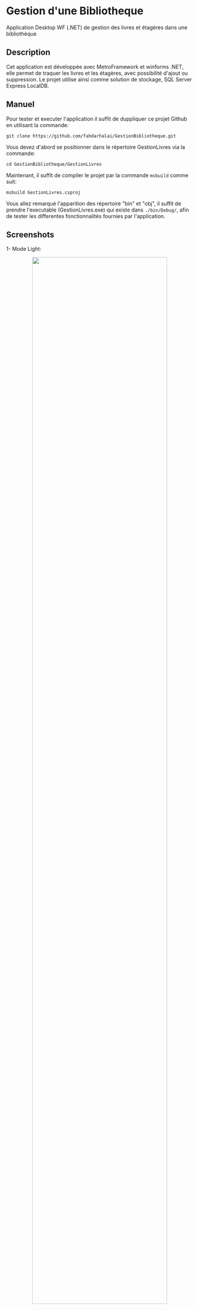 # Gestion d'une Bibliotheque
Application Desktop WF (.NET) de gestion des livres et étagères dans une bibliothèque
## Description
Cet application est développée avec MetroFramework et winforms .NET, elle permet de traquer les livres et les étagères, avec possibilité d'ajout ou suppression.
Le projet utilise ainsi comme solution de stockage, SQL Server Express LocalDB.
## Manuel
Pour tester et executer l'application il suffit de duppliquer ce projet Github en utilisant la commande:
```
git clone https://github.com/fahdarhalai/GestionBibliotheque.git
```
Vous devez d'abord se positionner dans le répertoire GestionLivres via la commande:
```
cd GestionBibliotheque/GestionLivres
```
Maintenant, il suffit de compiler le projet par la commande ```msbuild``` comme suit:
```
msbuild GestionLivres.csproj
```
Vous allez remarqué l'apparition des répertoire "bin" et "obj", il suffit de prendre l'executable (GestionLivres.exe) qui existe dans ```./bin/Debug/```, afin de tester les differentes fonctionnalités fournies par l'application.

## Screenshots
1- Mode Light:
<p align="center">
  <img src="https://user-images.githubusercontent.com/41004675/79070957-ccd87100-7cd0-11ea-8e29-a7a38d74ba60.PNG" width="85%">
</p>
2- Mode Dark:
<p align="center">
  <img src="https://user-images.githubusercontent.com/41004675/79070956-cba74400-7cd0-11ea-8c61-b618d1238a7b.PNG" width="85%">
</p>
